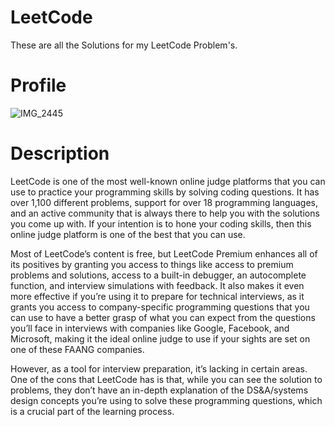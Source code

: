 # LeetCode
These are all the Solutions for my LeetCode Problem's.

# Profile

![IMG_2445](https://github.com/ga7nesh/LeetCode/assets/121279015/b2802f90-d6dc-41c4-bb50-3f7bbffc8907)

# Description

LeetCode is one of the most well-known online judge platforms that you can use to practice your programming skills by solving coding questions. It has over 1,100 different problems, support for over 18 programming languages, and an active community that is always there to help you with the solutions you come up with. If your intention is to hone your coding skills, then this online judge platform is one of the best that you can use.

Most of LeetCode’s content is free, but LeetCode Premium enhances all of its positives by granting you access to things like access to premium problems and solutions, access to a built-in debugger, an autocomplete function, and interview simulations with feedback. It also makes it even more effective if you’re using it to prepare for technical interviews, as it grants you access to company-specific programming questions that you can use to have a better grasp of what you can expect from the questions you’ll face in interviews with companies like Google, Facebook, and Microsoft, making it the ideal online judge to use if your sights are set on one of these FAANG companies.

However, as a tool for interview preparation, it’s lacking in certain areas. One of the cons that LeetCode has is that, while you can see the solution to problems, they don’t have an in-depth explanation of the DS&A/systems design concepts you’re using to solve these programming questions, which is a crucial part of the learning process.

